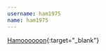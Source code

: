 ```yaml
---
username: ham1975
name: ham1975
---
```


[Hamoooooon](https://play.google.com/store/apps/details?id=jp.hamsoft.hamoooooon&hl=ja){:target="_blank"}
